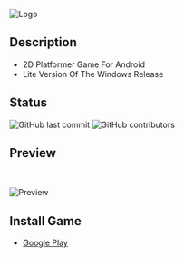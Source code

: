 ![Logo](https://raw.githubusercontent.com/ElMoufid-Mohamed/Robber-2D-Android/master/Robber2D/Logo/Logo%20HQ.png)

## Description
* 2D Platformer Game For Android
* Lite Version Of The Windows Release

## Status
![GitHub last commit](https://img.shields.io/github/last-commit/ElMoufid-Mohamed/Robber-2D-Android)
![GitHub contributors](https://img.shields.io/github/contributors/ElMoufid-Mohamed/Robber-2D-Android)

## Preview
<br/>

![Preview](https://raw.githubusercontent.com/ElMoufid-Mohamed/Robber-2D-Android/master/Robber2D/Logo/Google%20Pixel.png)

## Install Game
* [Google Play](https://play.google.com/store/apps/details?id=com.mohamed.robber2D)

